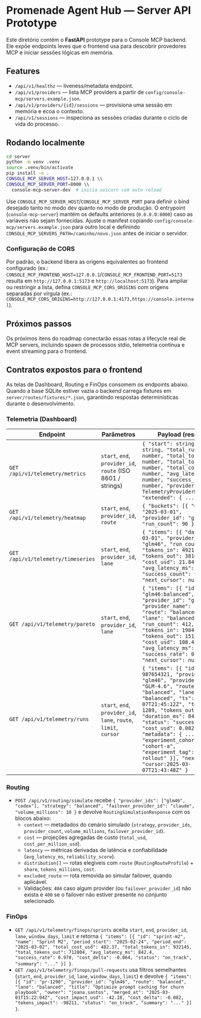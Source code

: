 # Promenade Agent Hub — Server API Prototype

Este diretório contém o **FastAPI** prototype para o Console MCP backend. Ele expõe endpoints leves que o frontend usa para
descobrir provedores MCP e iniciar sessões lógicas em memória.

## Features

- `/api/v1/healthz` — liveness/metadata endpoint.
- `/api/v1/providers` — lista MCP providers a partir de `config/console-mcp/servers.example.json`.
- `/api/v1/providers/{id}/sessions` — provisiona uma sessão em memória e ecoa o contexto.
- `/api/v1/sessions` — inspeciona as sessões criadas durante o ciclo de vida do processo.

## Rodando localmente

```bash
cd server
python -m venv .venv
source .venv/bin/activate
pip install -e .
CONSOLE_MCP_SERVER_HOST=127.0.0.1 \\
CONSOLE_MCP_SERVER_PORT=8000 \\
  console-mcp-server-dev  # inicia uvicorn com auto-reload
```

Use `CONSOLE_MCP_SERVER_HOST`/`CONSOLE_MCP_SERVER_PORT` para definir o bind desejado tanto no modo dev quanto no modo
de produção. O entrypoint (`console-mcp-server`) mantém os defaults anteriores (`0.0.0.0:8000`) caso as variáveis não
sejam fornecidas. Ajuste o manifest copiando `config/console-mcp/servers.example.json` para outro local e definindo
`CONSOLE_MCP_SERVERS_PATH=/caminho/novo.json` antes de iniciar o servidor.

### Configuração de CORS

Por padrão, o backend libera as origens equivalentes ao frontend configurado (ex.:
`CONSOLE_MCP_FRONTEND_HOST=127.0.0.1`/`CONSOLE_MCP_FRONTEND_PORT=5173` resulta em `http://127.0.0.1:5173` e
`http://localhost:5173`). Para ampliar ou restringir a lista, defina `CONSOLE_MCP_CORS_ORIGINS` com origens separadas por
vírgula (ex.: `CONSOLE_MCP_CORS_ORIGINS=http://127.0.0.1:4173,https://console.internal`).

## Próximos passos

Os próximos itens do roadmap conectarão essas rotas a lifecycle real de MCP servers, incluindo spawn de processos stdio,
telemetria contínua e event streaming para o frontend.

## Contratos expostos para o frontend

As telas de Dashboard, Routing e FinOps consomem os endpoints abaixo. Quando a base SQLite estiver vazia o backend carrega
fixtures em `server/routes/fixtures/*.json`, garantindo respostas determinísticas durante o desenvolvimento.

### Telemetria (Dashboard)

| Endpoint | Parâmetros | Payload (resumo) |
| --- | --- | --- |
| `GET /api/v1/telemetry/metrics` | `start`, `end`, `provider_id`, `route` (ISO 8601 / strings) | `{ "start": string, "end": string, "total_runs": number, "total_tokens_in": number, "total_tokens_out": number, "total_cost_usd": number, "avg_latency_ms": number, "success_rate": number, "providers": TelemetryProviderMetrics[], "extended": { ... } }` |
| `GET /api/v1/telemetry/heatmap` | `start`, `end`, `provider_id`, `route` | `{ "buckets": [{ "day": "2025-03-01", "provider_id": "glm46", "run_count": 96 }, ...] }` |
| `GET /api/v1/telemetry/timeseries` | `start`, `end`, `provider_id`, `lane` | `{ "items": [{ "day": "2025-03-01", "provider_id": "glm46", "run_count": 96, "tokens_in": 49211, "tokens_out": 38102, "cost_usd": 21.84, "avg_latency_ms": 742.0, "success_count": 94 }], "next_cursor": null }` |
| `GET /api/v1/telemetry/pareto` | `start`, `end`, `provider_id`, `lane` | `{ "items": [{ "id": "glm46:balanced", "provider_id": "glm46", "provider_name": "GLM-4.6", "route": "balanced", "lane": "balanced", "run_count": 412, "tokens_in": 198411, "tokens_out": 151202, "cost_usd": 108.43, "avg_latency_ms": 755.0, "success_rate": 0.988 }], "next_cursor": null }` |
| `GET /api/v1/telemetry/runs` | `start`, `end`, `provider_id`, `lane`, `route`, `limit`, `cursor` | `{ "items": [{ "id": 987654321, "provider_id": "glm46", "provider_name": "GLM-4.6", "route": "balanced", "lane": "balanced", "ts": "2025-03-07T21:45:12Z", "tokens_in": 1289, "tokens_out": 972, "duration_ms": 842, "status": "success", "cost_usd": 0.082, "metadata": { ... }, "experiment_cohort": "cohort-a", "experiment_tag": "march-rollout" }], "next_cursor": "cursor:2025-03-07T21:43:48Z" }` |

### Routing

- `POST /api/v1/routing/simulate` recebe `{ "provider_ids": ["glm46", "codex"], "strategy": "balanced", "failover_provider_id": "claude", "volume_millions": 10 }` e devolve `RoutingSimulationResponse` com os blocos abaixo:
  - `context` — metadados do cenário simulado (`strategy`, `provider_ids`, `provider_count`, `volume_millions`, `failover_provider_id`).
  - `cost` — projeções agregadas de custo (`total_usd`, `cost_per_million_usd`).
  - `latency` — métricas derivadas de latência e confiabilidade (`avg_latency_ms`, `reliability_score`).
  - `distribution[]` — rotas elegíveis com `route` (`RoutingRouteProfile`) + `share`, `tokens_millions`, `cost`.
  - `excluded_route` — rota removida ao simular failover, quando aplicável.
  - Validações: `404` caso algum provider (ou `failover_provider_id`) não exista e `400` se o failover não estiver presente no conjunto selecionado.

### FinOps

- `GET /api/v1/telemetry/finops/sprints` aceita `start`, `end`, `provider_id`, `lane`, `window_days`, `limit` e retorna `{ "items": [{ "id": "sprint-m2", "name": "Sprint M2", "period_start": "2025-02-24", "period_end": "2025-03-02", "total_cost_usd": 482.37, "total_tokens_in": 932145, "total_tokens_out": 712804, "avg_latency_ms": 842.4, "success_rate": 0.978, "cost_delta": -0.064, "status": "on_track", "summary": "..." }] }`.
- `GET /api/v1/telemetry/finops/pull-requests` usa filtros semelhantes (`start`, `end`, `provider_id`, `lane`, `window_days`, `limit`) e devolve `{ "items": [{ "id": "pr-1298", "provider_id": "glm46", "route": "balanced", "lane": "balanced", "title": "Optimize prompt caching for churn playbook", "owner": "joana.santos", "merged_at": "2025-03-01T15:22:04Z", "cost_impact_usd": -42.18, "cost_delta": -0.082, "tokens_impact": -98211, "status": "on_track", "summary": "..." }] }`.
